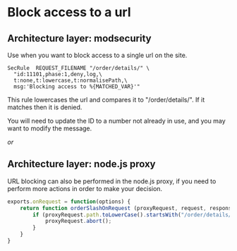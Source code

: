 # Block access to a url

## Architecture layer: modsecurity

Use when you want to block access to a single url on the site.

```ApacheConf
SecRule  REQUEST_FILENAME "/order/details/" \
  "id:11101,phase:1,deny,log,\
  t:none,t:lowercase,t:normalisePath,\
  msg:'Blocking access to %{MATCHED_VAR}'"
```

This rule lowercases the url and compares it to "/order/details/". If it matches then it is denied.

You will need to update the ID to a number not already in use, and you may want to modify the message.

_or_

## Architecture layer: node.js proxy

URL blocking can also be performed in the node.js proxy, if you need to perform more actions in order to make your decision.

```javascript
exports.onRequest = function(options) {
    return function orderSlashOnRequest (proxyRequest, request, response, options) {
        if (proxyRequest.path.toLowerCase().startsWith("/order/details/")) {
            proxyRequest.abort();
        }
    }
}
```
